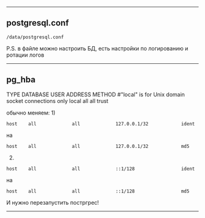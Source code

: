 
---
## postgresql.conf
```
/data/postgresql.conf
```
P.S. в файле можно настроить БД, есть настройки по логированию и ротации логов

---
## pg_hba

TYPE  DATABASE        USER            ADDRESS                 METHOD
#"local" is for Unix domain socket connections only
local   all                       all                                                   trust

обычно меняем:
1)
```
host    all             all             127.0.0.1/32            ident
```
на
```
host    all             all             127.0.0.1/32            md5
```
2)
```
host    all             all             ::1/128                 ident
```
на
```
host    all             all             ::1/128                 md5
```

И нужно перезапустить постргрес!

---

